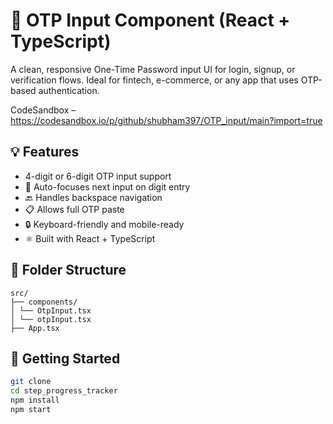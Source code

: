 # 🔢 OTP Input Component (React + TypeScript)

A clean, responsive One-Time Password input UI for login, signup, or verification flows. Ideal for fintech, e-commerce, or any app that uses OTP-based authentication.

CodeSandbox – https://codesandbox.io/p/github/shubham397/OTP_input/main?import=true

## 💡 Features

- 4-digit or 6-digit OTP input support
- 🔁 Auto-focuses next input on digit entry
- 🔙 Handles backspace navigation
- 📋 Allows full OTP paste
- 🔒 Keyboard-friendly and mobile-ready
- ⚛️ Built with React + TypeScript

## 📁 Folder Structure

```
src/
├── components/
│ └── OtpInput.tsx
│ └── otpInput.tsx
├── App.tsx

```

## 🚀 Getting Started

```bash
git clone
cd step_progress_tracker
npm install
npm start
```
